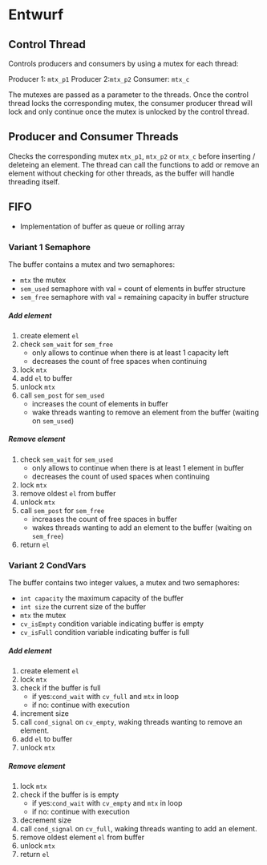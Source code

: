 # Entwurf

## Control Thread
Controls producers and consumers by using a mutex for each thread:

Producer 1: `mtx_p1`
Producer 2:`mtx_p2`
Consumer: `mtx_c`

The mutexes are passed as a parameter to the threads.
Once the control thread locks the corresponding mutex,
the consumer  producer thread will lock and only continue once the mutex is unlocked by the control thread.


## Producer and Consumer Threads
Checks the corresponding mutex `mtx_p1`, `mtx_p2` or `mtx_c` before inserting / deleteing an element.
The thread can call the functions to add or remove an element without checking for other threads,
as the buffer will handle threading itself.


## FIFO
- Implementation of buffer as queue or rolling array


### Variant 1 Semaphore
The buffer  contains a mutex and two semaphores:
- `mtx` the mutex
- `sem_used` semaphore with val = count of elements in buffer structure
- `sem_free` semaphore with val = remaining capacity in buffer structure

##### Add element
1. create element `el`
1. check `sem_wait` for `sem_free`
    - only allows to continue when there is at least 1 capacity left
    - decreases the count of free spaces when continuing
1. lock `mtx` 
1. add `el` to buffer
1. unlock `mtx` 
1. call `sem_post` for `sem_used`
    - increases the count of elements in buffer
    - wake threads wanting to remove an element from the buffer (waiting on `sem_used`)

##### Remove element
1. check `sem_wait` for `sem_used`
    - only allows to continue when there is at least 1 element in buffer
    - decreases the count of used spaces when continuing
1. lock `mtx` 
1. remove oldest `el` from buffer
1. unlock `mtx` 
1. call `sem_post` for `sem_free`
    - increases the count of free spaces in buffer
    - wakes threads wanting to add an element to the buffer (waiting on `sem_free`)
1. return `el`


### Variant 2 CondVars
The buffer contains two integer values, a mutex and two semaphores:
- `int capacity` the maximum capacity of the buffer
- `int size` the current size of the buffer
- `mtx` the mutex
- `cv_isEmpty` condition variable indicating buffer is empty
- `cv_isFull` condition variable indicating buffer is full

##### Add element
1. create element `el`
1. lock `mtx`
1. check if the buffer is full
    - if yes:`cond_wait` with `cv_full` and `mtx` in loop 
    - if no: continue with execution  
1. increment size
1. call `cond_signal` on `cv_empty`, waking threads wanting to remove an element.
1. add `el` to buffer
1. unlock `mtx`

##### Remove element
1. lock `mtx` 
1. check if the buffer is is empty
    - if yes:`cond_wait` with `cv_empty` and `mtx` in loop 
    - if no: continue with execution  
1. decrement size
1. call `cond_signal` on `cv_full`, waking threads wanting to add an element.
1. remove oldest element `el` from buffer
1. unlock `mtx`
1. return `el` 
